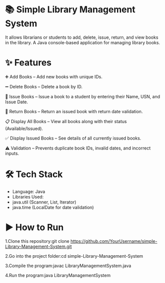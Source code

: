 # 📚 Simple Library Management System

It allows librarians or students to add, delete, issue, return, and view books in the library.
A Java console-based application for managing library books.

# ✨ Features

➕ Add Books – Add new books with unique IDs.

➖ Delete Books – Delete a book by ID.

📖 Issue Books – Issue a book to a student by entering their Name, USN, and Issue Date.

🔄 Return Books – Return an issued book with return date validation.

📋 Display All Books – View all books along with their status (Available/Issued).

✅ Display Issued Books – See details of all currently issued books.

⚠ Validation – Prevents duplicate book IDs, invalid dates, and incorrect inputs.

# 🛠 Tech Stack

- Language: Java
- Libraries Used:
- java.util (Scanner, List, Iterator)
- java.time (LocalDate for date validation)

# ▶ How to Run

1.Clone this repository:git clone https://github.com/YourUsername/simple-Library-Management-System.git

2.Go into the project folder:cd simple-Library-Management-System

3.Compile the program:javac LibraryManagementSystem.java

4.Run the program:java LibraryManagementSystem
